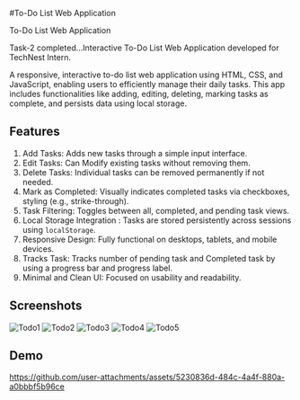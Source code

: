 
#To-Do List Web Application

To-Do List Web Application

Task-2 completed...Interactive To-Do List Web Application developed for TechNest Intern.

A responsive, interactive to-do list web application using HTML, CSS, and JavaScript, enabling users to efficiently manage their daily tasks. This app includes functionalities like adding, editing, deleting, marking tasks as complete, and persists data using local storage.





## Features
1. Add Tasks:
Adds new tasks through a simple input interface.
2. Edit Tasks:
Can Modify existing tasks without removing them.
3. Delete Tasks: 
Individual tasks can be removed permanently if not needed.
4. Mark as Completed:
Visually indicates completed tasks via checkboxes, styling (e.g., strike-through).
5. Task Filtering:
Toggles between all, completed, and pending task views.
6. Local Storage Integration :
Tasks are stored persistently across sessions using `localStorage`.
7. Responsive Design:
Fully functional on desktops, tablets, and mobile devices.
8. Tracks Task: 
Tracks number of pending task and Completed task by using a progress bar and progress label. 
9. Minimal and Clean UI:
Focused on usability and readability.


## Screenshots

![Todo1](https://github.com/user-attachments/assets/5b3f1653-507f-41cf-9e09-894539a0727f)
![Todo2](https://github.com/user-attachments/assets/d1bbdd29-7e96-4772-aa0d-b6532a5b9880)
![Todo3](https://github.com/user-attachments/assets/fbac1e29-76f0-4d9a-a060-bfaf34ead184)
![Todo4](https://github.com/user-attachments/assets/3e284619-6295-4edd-8c1a-b45bbb6b765a)
![Todo5](https://github.com/user-attachments/assets/5667a220-a6ff-416b-ac3e-fd90566c2bce)



## Demo

https://github.com/user-attachments/assets/5230836d-484c-4a4f-880a-a0bbbf5b96ce


